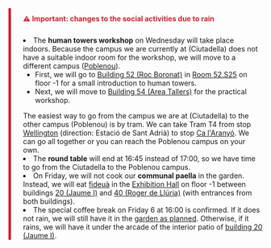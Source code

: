 <div style="border-left: 5px solid rgb(207, 34, 46);padding-left:24px;margin-top:48px;">
    <p style="color:rgb(207, 34, 46);padding-top:12px;padding-bottom:12px;">
        <strong>⚠️ Important: changes to the social activities due to rain</strong>
    </p>
    <el>
        <li>
            The <strong>human towers workshop</strong> on Wednesday will take place indoors.
            Because the campus we are currently at (Ciutadella) does not have a suitable indoor room for the workshop, we will move to a different campus (<a href="https://maps.app.goo.gl/vdyxmNtspSbwLc4R6">Poblenou</a>).
            <ul>
                <li>
                    First, we will go to <a href="https://www.upf.edu/web/campus/roc-boronat">Building 52 (Roc Boronat)</a> in <a href="">Room 52.S25</a> on floor -1 for a small introduction to human towers.
                </li>
                <li>
                    Next, we will move to <a href="https://www.upf.edu/web/campus/area-tallers">Building 54 (Area Tallers)</a> for the practical workshop.
                </li>
            </ul>
            The easiest way to go from the campus we are at (Ciutadella) to the other campus (Poblenou) is by tram.
            We can take Tram T4 from stop <a href="https://maps.app.goo.gl/ePpQbj5n5ujjw5QX8">Wellington</a> (direction: Estació de Sant Adrià) to stop <a href="https://maps.app.goo.gl/kj9s8VCdPEAPerwM6">Ca l'Aranyó</a>.
            We can go all together or you can reach the Poblenou campus on your own.
        </li>
        <li>
            The <strong>round table</strong> will end at 16:45 instead of 17:00, so we have time to go from the Ciutadella to the Poblenou campus.
        </li>
        <li>
            On Friday, we will not cook our <strong>communal paella</strong> in the garden.
            Instead, we will eat <a href="https://en.wikipedia.org/wiki/Fideu%C3%A0">fideuà</a> in the <a href="https://www.upf.edu/web/espais/sala-exposicions-ciutadella">Exhibition Hall</a> on floor -1 between buildings <a href="https://www.upf.edu/web/campus/jaume-i">20 (Jaume I)</a> and <a href="https://www.upf.edu/web/campus/roger-de-lluria">40 (Roger de Llúria)</a> (with entrances from both buildings).
        </li>
        <li>
            The special coffee break on Friday 6 at 16:00 is confirmed.
            If it does not rain, we will still have it in the <a href="https://maps.app.goo.gl/GH5NDrSxHSCWetFy7">garden as planned</a>.
            Otherwise, if it rains, we will have it under the arcade of the interior patio of <a href="https://www.upf.edu/web/campus/jaume-i">building 20 (Jaume I)</a>.
        </li>
    </el>
</div>